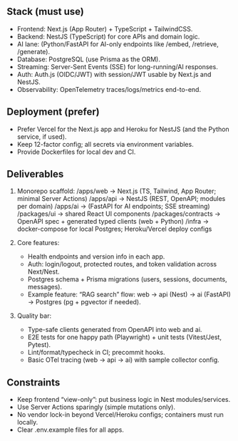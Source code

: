 ## Stack (must use)
- Frontend: Next.js (App Router) + TypeScript + TailwindCSS.
- Backend: NestJS (TypeScript) for core APIs and domain logic.
- AI lane: (Python/FastAPI for AI-only endpoints like /embed, /retrieve, /generate).
- Database: PostgreSQL (use Prisma as the ORM).
- Streaming: Server-Sent Events (SSE) for long-running/AI responses.
- Auth: Auth.js (OIDC/JWT) with session/JWT usable by Next.js and NestJS.
- Observability: OpenTelemetry traces/logs/metrics end-to-end.

## Deployment (prefer)
- Prefer Vercel for the Next.js app and Heroku for NestJS (and the Python service, if used).
- Keep 12-factor config; all secrets via environment variables.
- Provide Dockerfiles for local dev and CI.

## Deliverables
1) Monorepo scaffold:
   /apps/web      → Next.js (TS, Tailwind, App Router; minimal Server Actions)
   /apps/api      → NestJS (REST, OpenAPI; modules per domain)
   /apps/ai       → (FastAPI for AI endpoints; SSE streaming)
   /packages/ui   → shared React UI components
   /packages/contracts → OpenAPI spec + generated typed clients (web + Python)
   /infra         → docker-compose for local Postgres; Heroku/Vercel deploy configs

2) Core features:
   - Health endpoints and version info in each app.
   - Auth: login/logout, protected routes, and token validation across Next/Nest.
   - Postgres schema + Prisma migrations (users, sessions, documents, messages).
   - Example feature: “RAG search” flow:
     web → api (Nest) → ai (FastAPI) → Postgres (pg + pgvector if needed).
   
3) Quality bar:
   - Type-safe clients generated from OpenAPI into web and ai.
   - E2E tests for one happy path (Playwright) + unit tests (Vitest/Jest, Pytest).
   - Lint/format/typecheck in CI; precommit hooks.
   - Basic OTel tracing (web → api → ai) with sample collector config.

## Constraints
- Keep frontend “view-only”: put business logic in Nest modules/services.
- Use Server Actions sparingly (simple mutations only).
- No vendor lock-in beyond Vercel/Heroku configs; containers must run locally.
- Clear .env.example files for all apps.